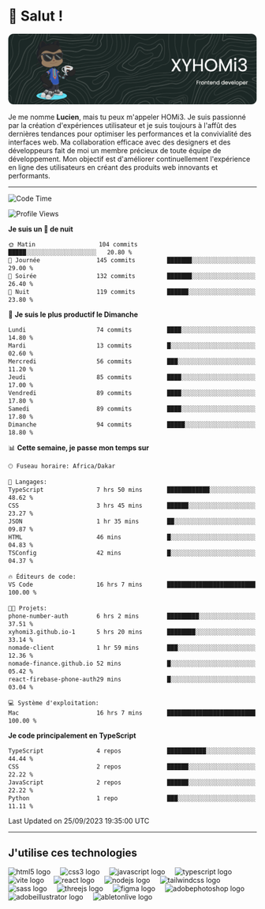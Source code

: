 # 👋 Salut !

![Header](./github-header-image.png)

Je me nomme **Lucien**, mais tu peux m'appeler HOMi3. Je suis passionné par la création d'expériences utilisateur et je suis toujours à l'affût des dernières tendances pour optimiser les performances et la convivialité des interfaces web. Ma collaboration efficace avec des designers et des développeurs fait de moi un membre précieux de toute équipe de développement. Mon objectif est d'améliorer continuellement l'expérience en ligne des utilisateurs en créant des produits web innovants et performants.

---
<!--START_SECTION:waka-->
![Code Time](http://img.shields.io/badge/Code%20Time-21%20hrs%2046%20mins-blue)

![Profile Views](http://img.shields.io/badge/Vues%20du%20profil-695-blue)

**Je suis un 🦉 de nuit** 

```text
🌞 Matin                  104 commits         █████░░░░░░░░░░░░░░░░░░░░   20.80 % 
🌆 Journée                145 commits         ███████░░░░░░░░░░░░░░░░░░   29.00 % 
🌃 Soirée                 132 commits         ███████░░░░░░░░░░░░░░░░░░   26.40 % 
🌙 Nuit                   119 commits         ██████░░░░░░░░░░░░░░░░░░░   23.80 % 
```
📅 **Je suis le plus productif le Dimanche** 

```text
Lundi                    74 commits          ████░░░░░░░░░░░░░░░░░░░░░   14.80 % 
Mardi                    13 commits          █░░░░░░░░░░░░░░░░░░░░░░░░   02.60 % 
Mercredi                 56 commits          ███░░░░░░░░░░░░░░░░░░░░░░   11.20 % 
Jeudi                    85 commits          ████░░░░░░░░░░░░░░░░░░░░░   17.00 % 
Vendredi                 89 commits          ████░░░░░░░░░░░░░░░░░░░░░   17.80 % 
Samedi                   89 commits          ████░░░░░░░░░░░░░░░░░░░░░   17.80 % 
Dimanche                 94 commits          █████░░░░░░░░░░░░░░░░░░░░   18.80 % 
```


📊 **Cette semaine, je passe mon temps sur** 

```text
🕑︎ Fuseau horaire: Africa/Dakar

💬 Langages: 
TypeScript               7 hrs 50 mins       ████████████░░░░░░░░░░░░░   48.62 % 
CSS                      3 hrs 45 mins       ██████░░░░░░░░░░░░░░░░░░░   23.27 % 
JSON                     1 hr 35 mins        ██░░░░░░░░░░░░░░░░░░░░░░░   09.87 % 
HTML                     46 mins             █░░░░░░░░░░░░░░░░░░░░░░░░   04.83 % 
TSConfig                 42 mins             █░░░░░░░░░░░░░░░░░░░░░░░░   04.37 % 

🔥 Éditeurs de code: 
VS Code                  16 hrs 7 mins       █████████████████████████   100.00 % 

🐱‍💻 Projets: 
phone-number-auth        6 hrs 2 mins        █████████░░░░░░░░░░░░░░░░   37.51 % 
xyhomi3.github.io-1      5 hrs 20 mins       ████████░░░░░░░░░░░░░░░░░   33.14 % 
nomade-client            1 hr 59 mins        ███░░░░░░░░░░░░░░░░░░░░░░   12.36 % 
nomade-finance.github.io 52 mins             █░░░░░░░░░░░░░░░░░░░░░░░░   05.42 % 
react-firebase-phone-auth29 mins             █░░░░░░░░░░░░░░░░░░░░░░░░   03.04 % 

💻 Système d'exploitation: 
Mac                      16 hrs 7 mins       █████████████████████████   100.00 % 
```

**Je code principalement en TypeScript** 

```text
TypeScript               4 repos             ███████████░░░░░░░░░░░░░░   44.44 % 
CSS                      2 repos             ██████░░░░░░░░░░░░░░░░░░░   22.22 % 
JavaScript               2 repos             ██████░░░░░░░░░░░░░░░░░░░   22.22 % 
Python                   1 repo              ███░░░░░░░░░░░░░░░░░░░░░░   11.11 % 
```




 Last Updated on 25/09/2023 19:35:00 UTC
<!--END_SECTION:waka-->
---

## J'utilise ces technologies

<div align="left">
  <img src="https://skillicons.dev/icons?i=html" height="40" alt="html5 logo"  />
  <img width="12" />
  <img src="https://skillicons.dev/icons?i=css" height="40" alt="css3 logo"  />
  <img width="12" />
  <img src="https://skillicons.dev/icons?i=js" height="40" alt="javascript logo"  />
  <img width="12" />
  <img src="https://skillicons.dev/icons?i=ts" height="40" alt="typescript logo"  />
  <img width="12" />
  <img src="https://skillicons.dev/icons?i=vite" height="40" alt="vite logo"  />
  <img width="12" />
  <img src="https://skillicons.dev/icons?i=react" height="40" alt="react logo"  />
  <img width="12" />
  <img src="https://cdn.jsdelivr.net/gh/devicons/devicon/icons/nodejs/nodejs-original.svg" height="40" alt="nodejs logo"  />
  <img width="12" />
  <img src="https://skillicons.dev/icons?i=tailwind" height="40" alt="tailwindcss logo"  />
  <img width="12" />
  <img src="https://skillicons.dev/icons?i=sass" height="40" alt="sass logo"  />
  <img width="12" />
  <img src="https://skillicons.dev/icons?i=threejs" height="40" alt="threejs logo"  />
  <img width="12" />
  <img src="https://skillicons.dev/icons?i=figma" height="40" alt="figma logo"  />
  <img width="12" />
  <img src="https://skillicons.dev/icons?i=ps" height="40" alt="adobephotoshop logo"  />
  <img width="12" />
  <img src="https://skillicons.dev/icons?i=ai" height="40" alt="adobeillustrator logo"  />
  <img width="12" />
  <img src="https://skillicons.dev/icons?i=ableton" height="40" alt="abletonlive logo"  />
</div>




